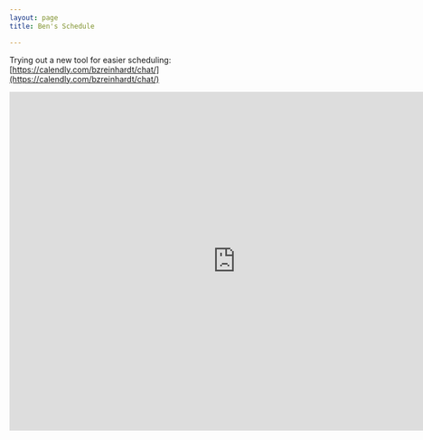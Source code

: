 ```yaml
---
layout: page
title: Ben's Schedule

---
```

Trying out a new tool for easier scheduling: [https://calendly.com/bzreinhardt/chat/](https://calendly.com/bzreinhardt/chat/)

<div>
<iframe src="https://calendar.google.com/calendar/embed?height=600&amp;wkst=1&amp;bgcolor=%23FFFFFF&amp;src=bzreinhardt%40gmail.com&amp;color=%237A367A&amp;src=ben%40carebyfern.com&amp;color=%237A367A&amp;src=sbtshqug74rh5e1humnnntsp40%40group.calendar.google.com&amp;color=%237A367A&amp;src=h57al6dl6k677n37osar2l9qi4%40group.calendar.google.com&amp;color=%237A367A&amp;src=f7p87dmnpb6q73ct6lpjob365c%40group.calendar.google.com&amp;color=%237A367A&amp;src=r0jl02m1vgpe320c8fhaoru480%40group.calendar.google.com&amp;color=%237A367A&amp;ctz=America%2FLos_Angeles" style="border-width:0" width="800" height="600" frameborder="0" scrolling="no"></iframe>
</div>
